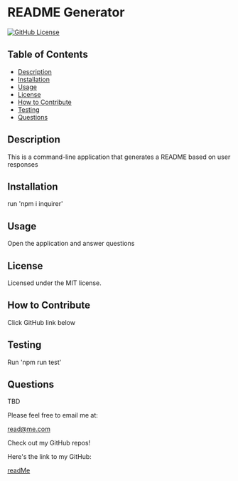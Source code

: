 # README Generator
  [![GitHub License](https://img.shields.io/badge/license-MIT-yellow.svg)](https://opensource.org/licenses/)

## Table of Contents
* [Description](#description)
* [Installation](#installation)
* [Usage](#usage)
* [License](#license)
* [How to Contribute](#how-to-contribute)
* [Testing](#tests)
* [Questions](#questions)

## Description
This is a command-line application that generates a README based on user responses

## Installation
 run 'npm i inquirer'

## Usage
Open the application and answer questions

## License
Licensed under the MIT license.

## How to Contribute
Click GitHub link below

## Testing
Run 'npm run test'

## Questions
TBD

Please feel free to email me at: 

read@me.com 

Check out my GitHub repos!

Here's the link to my GitHub:

 [readMe](https://github.com/readMe/)
